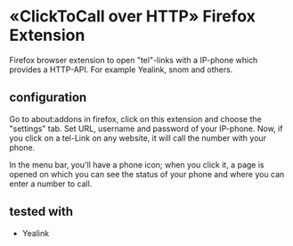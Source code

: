 # «ClickToCall over HTTP» Firefox Extension
Firefox browser extension to open "tel"-links with a IP-phone which provides a HTTP-API.
For example Yealink, snom and others.

## configuration
Go to about:addons in firefox, click on this extension and choose the "settings" tab. Set URL, username and password of your IP-phone.
Now, if you click on a tel-Link on any website, it will call the number with your phone.

In the menu bar, you'll have a phone icon; when you click it, a page is opened on which you can see the status of your phone and where you can enter a number to call.

## tested with
* Yealink

